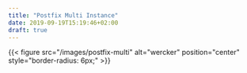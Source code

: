 ```yaml
---
title: "Postfix Multi Instance"
date: 2019-09-19T15:19:46+02:00
draft: true
---
```


{{< figure src="/images/postfix-multi" alt="wercker" position="center" style="border-radius: 6px;" >}}
